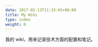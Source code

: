 ```yaml
---
date: 2017-05-13T11:33:03+08:00
title: My Wiki
type: index
weight: 0
---
```


我的 wiki，用来记录技术方面的配置和笔记。
